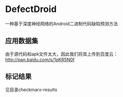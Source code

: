# DefectDroid #
一种基于深度神经网络的Android二进制代码缺陷预测方法

## 应用数据集 ##
由于源代码和apk文件太大，因此我们将其上传到百度云：http://pan.baidu.com/s/1pKR5N0f

## 标记结果 ##
见目录checkmarx-results